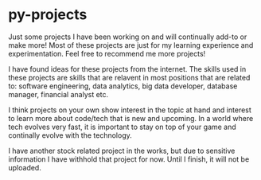 # py-projects

Just some projects I have been working on and will continually add-to or make more! 
Most of these projects are just for my learning experience and experimentation. Feel free to recommend me more projects! 

I have found ideas for these projects from the internet. The skills used in these projects are skills that are relavent in most 
positions that are related to: software engineering, data analytics, big data developer, database manager, financial analyst etc. 

I think projects on your own show interest in the topic at hand and interest to learn more about code/tech that is new and upcoming.
In a world where tech evolves very fast, it is important to stay on top of your game and continally evolve with the technology. 

I have another stock related project in the works, but due to sensitive information I have withhold that project for now. Until I finish, 
it will not be uploaded. 





